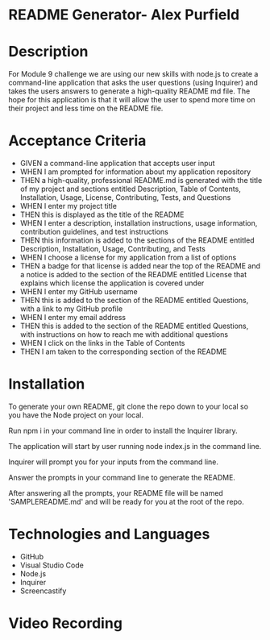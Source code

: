 # README Generator- Alex Purfield

# Description
For Module 9 challenge we are using our new skills with node.js to create a command-line application that asks the user questions (using Inquirer) and takes the users answers to generate a high-quality README md file. The hope for this application is that it will allow the user to spend more time on their project and less time on the README file. 


# Acceptance Criteria
* GIVEN a command-line application that accepts user input
* WHEN I am prompted for information about my application repository
* THEN a high-quality, professional README.md is generated with the title of my project and sections entitled Description, Table of Contents, Installation, Usage, License, Contributing, Tests, and Questions
* WHEN I enter my project title
* THEN this is displayed as the title of the README
* WHEN I enter a description, installation instructions, usage information, contribution guidelines, and test instructions
* THEN this information is added to the sections of the README entitled Description, Installation, Usage, Contributing, and Tests
* WHEN I choose a license for my application from a list of options
* THEN a badge for that license is added near the top of the README and a notice is added to the section of the README entitled License that explains which license the application is covered under
* WHEN I enter my GitHub username
* THEN this is added to the section of the README entitled Questions, with a link to my GitHub profile
* WHEN I enter my email address
* THEN this is added to the section of the README entitled Questions, with instructions on how to reach me with additional questions
* WHEN I click on the links in the Table of Contents
* THEN I am taken to the corresponding section of the README

# Installation
To generate your own README, git clone the repo down to your local so you have the Node project on your local.

Run npm i in your command line in order to install the Inquirer library.

The application will start by user running node index.js in the command line.

Inquirer will prompt you for your inputs from the command line.

Answer the prompts in your command line to generate the README.

After answering all the prompts, your README file will be named 'SAMPLEREADME.md' and will be ready for you at the root of the repo.


# Technologies and Languages
* GitHub
* Visual Studio Code
* Node.js
* Inquirer
* Screencastify

# Video Recording 



